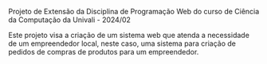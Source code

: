 Projeto de Extensão da Disciplina de Programação Web do curso de Ciência da Computação da Univali - 2024/02

Este projeto visa a criação de um sistema web que atenda a necessidade de um empreendedor local, neste caso, uma sistema para criação de pedidos de compras de produtos para um empreendedor.